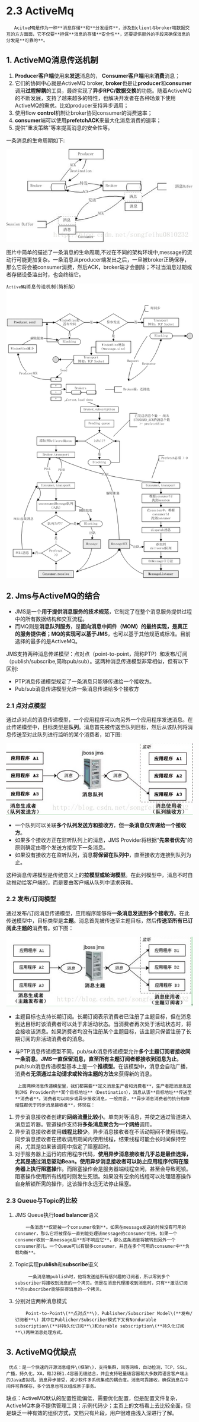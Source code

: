 # 2.3 ActiveMq

       AcitveMQ是作为一种**消息存储**和**分发组件**，涉及到client与broker端数据交互的方方面面，它不仅要**担保**消息的存储**安全性**，还要提供额外的手段来确保消息的分发是**可靠的**。

## 1. ActiveMQ消息传送机制 

1. **Producer客户端**使用来**发送**消息的， **Consumer客户端**用来**消费**消息；
2. 它们的协同中心就是ActiveMQ broker, **broker**也是让**producer**和**consumer**调用**过程解耦**的工具，最终实现了**异步RPC/数据交换**的功能。随着ActiveMQ的不断发展，支持了越来越多的特性，也解决开发者在各种场景下使用ActiveMQ的需求。比如producer支持异步调用；
3. 使用flow **control**机制让broker协同consumer的消费速率；
4. **consumer**端可以使用**prefetchACK**来最大化消息消费的速率；
5. 提供”重发策略”等来提高消息的安全性等。

 一条消息的生命周期如下:

![](../../.gitbook/assets/image%20%2876%29.png)

图片中简单的描述了一条消息的生命周期,不过在不同的架构环境中,message的流动行可能更加复杂。一条消息从producer端发出之后，一旦被broker正确保存，那么它将会被consumer消费，然后ACK，broker端才会删除；不过当消息过期或者存储设备溢出时，也会终结它。

![](../../.gitbook/assets/image%20%28319%29.png)

## 2. Jms与ActiveMQ的结合

* JMS是一个**用于提供消息服务的技术规范**，它制定了在整个消息服务提供过程中的所有数据结构和交互流程。
* 而MQ则是**消息队列服务**，是**面向消息中间件（MOM）**的最终实现，是真正的服务提供者；MQ的实现可以**基于JMS**，也可以基于其他规范或标准。目前选择的最多的是ActiveMQ。

JMS支持两种消息传递模型：点对点（point-to-point，简称PTP）和发布/订阅（publish/subscribe,简称pub/sub）。这两种消息传递模型非常相似，但有以下区别:

* PTP消息传递模型规定了一条消息只能够传递给一个接收方。
* Pub/sub消息传递模型允许一条消息传递给多个接收方 

### 2.1 点对点模型 

通过点对点的消息传递模型，一个应用程序可以向另外一个应用程序发送消息。在此传递模型中，目标类型是**队列**。消息首先被传送至队列目标，然后从该队列将消息传送至对此队列进行监听的某个消费者，如下图:

![](../../.gitbook/assets/image%20%28155%29.png)

* 一个队列可以关联**多个队列发送方和接收方**，**但一条消息仅传递给一个接收方**。
* 如果多个接收方正在监听队列上的消息，JMS Provider将根据“**先来者优先**”的原则确定由哪个发送方接受下一条消息。
* 如果没有接收方在监听队列，消息**将保留在队列中**，直至接收方连接到队列为止。

这种消息传递模型是传统意义上的**拉模型或轮询模型**。在此列模型中，消息不时自动推动给客户端的，而是要由客户端从队列中请求获得。 

###  2.2 发布/订阅模型 

通过发布/订阅消息传递模型，应用程序能够将**一条消息发送到多个接收方**。在此传送模型中，目标类型是**主题**。消息首先被传送至主题目标，然后**传送至所有已订阅此主题的**消费者。如下图：

![](../../.gitbook/assets/image%20%28258%29.png)

* 主题目标也支持长期订阅。长期订阅表示消费者已注册了主题目标，但在消息到达目标时该消费者可以处于非活动状态。当消费者再次处于活动状态时，将会接收该消息。如果消费者均没有注册某个主题目标，该主题只保留注册了长期订阅的非活动消费者的消息。
* 与PTP消息传递模型不同，pub/sub消息传递模型允许**多个主题订阅者接收同一条消息**。**JMS一直保留消息，直至所有主题订阅者都接收到消息为止**。pub/sub消息传递模型基本上是一个**推模型**。在该模型中，消息会自动广播，消费者**无须通过主动请求或轮询主题的方法**来获得新的消息。 

       上面两种消息传递模型里，我们都需要**定义消息生产者和消费者**，生产者把消息发送到JMS Provider的**某个目标地址**（Destination），消息从该**目标地址**传送至**消费者**。消费者可以同步或异步接收消息，一般而言，**异步消息消费者的执行和伸缩性都优于同步消息接收者**，体现在： 

1.  异步消息接收者创建的**网络流量比较小**。单向对等消息，并使之通过管道进入消息监听器。管道操作支持将**多条消息聚合为一个网络**调用。 
2. 异步消息接收者使用**线程比较少**。异步消息接收者在不活动期间不使用线程。同步消息接收者在接收调用期间内使用线程，结果线程可能会长时间保持空闲，尤其是如果该调用中指定了阻塞超时。 
3. 对于服务器上运行的应用程序代码，**使用异步消息接收者几乎总是最佳选择，尤其是通过消息驱动Bean。**使用异步消息接收者可以防止应用程序代码在服务器上执行**阻塞操**作。而阻塞操作会是服务器端线程空闲，甚至会导致死锁。阻塞操作使用所有线程时则发生死锁。如果没有空余的线程可以处理阻塞操作自身解锁所需的操作，这该操作永远无法停止阻塞。 

###  2.3 Queue与Topic的比较 

1. JMS Queue执行**load balancer**语义 

           一条消息**仅能被一个consumer收到**。如果在message发送的时候没有可用的consumer，那么它将被保存一直到能处理该message的consumer可用。如果一个consumer收到一条message后**却不响应它**，那么这条消息将被转到另外一个consumer那儿。一个Queue可以有很多consumer，并且在多个可用的consumer中**负载均衡**。 

2. Topic实现**publish**和**subscribe**语义 

            一条消息被publish时，他将发送给所有感兴趣的订阅者，所以零到多个subscriber将接收到消息的一个拷贝。但是在消息代理接收到消息时，只有**激活订阅**的subscriber能够获得消息的一个拷贝。 

3. 分别对应两种消息模式 

           Point-to-Point\(**点对点**\)，Publisher/Subscriber Model\(**发布/订阅者**\) 其中在Publicher/Subscriber模式下又有Nondurable subscription\(**非持久化订阅**\)和durable subscription\(**持久化订阅**\)两种消息处理方式。

## 3. ActiveMQ优缺点 

     优点：是一个快速的开源消息组件\(框架\)，支持集群，同等网络，自动检测，TCP，SSL，广播，持久化，XA，和J2EE1.4容器无缝结合，并且支持轻量级容器和大多数跨语言客户端上的Java虚拟机。消息异步接受，减少软件多系统集成的耦合度。消息可靠接收，确保消息在中间件可靠保存，多个消息也可以组成原子事务。 

缺点：ActiveMQ默认的配置性能偏低，需要优化配置，但是配置文件复杂，ActiveMQ本身不提供管理工具；示例代码少；主页上的文档看上去比较全面，但是缺乏一种有效的组织方式，文档只有片段，用户很难由浅入深进行了解。



